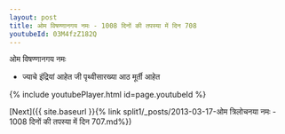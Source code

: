 ```yaml
---
layout: post
title: ओम विषण्णानगय नमः - 1008 दिनों की तपस्या में दिन 708
youtubeId: 03M4fzZ182Q
---
```

 
 
 ओम विषण्णानगय नमः  
 
 -  ज्याचे इंद्रियां आहेत जी पृथ्वीसारख्या आठ मूर्ती आहेत 
 
  
 
  
 
 
 
 
 
 


{% include youtubePlayer.html id=page.youtubeId %}
 
[Next]({{ site.baseurl }}{% link  split1/_posts/2013-03-17-ओम त्रिलोचनया नमः - 1008 दिनों की तपस्या में दिन 707.md%})
 

